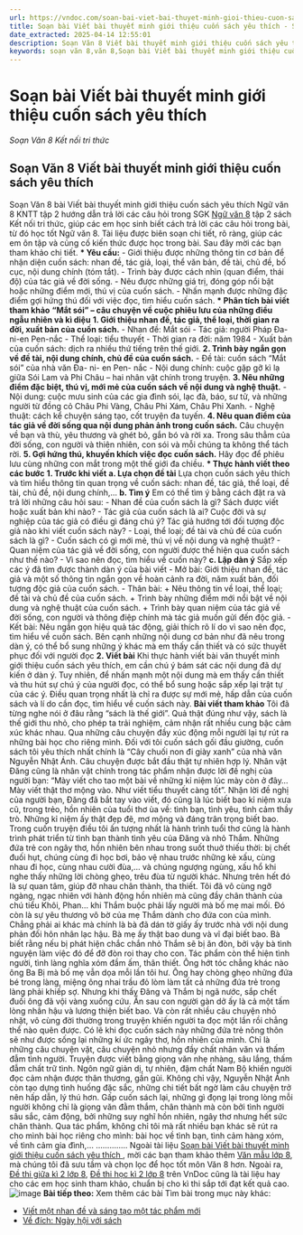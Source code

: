```yaml
---
url: https://vndoc.com/soan-bai-viet-bai-thuyet-minh-gioi-thieu-cuon-sach-yeu-thich-317863
title: Soạn bài Viết bài thuyết minh giới thiệu cuốn sách yêu thích - Soạn Văn 8 Kết nối tri thức - VnDoc.com
date_extracted: 2025-04-14 12:55:01
description: Soạn Văn 8 Viết bài thuyết minh giới thiệu cuốn sách yêu thích Kết nối tri thức là bài soạn bài mẫu thuộc chương trình Ngữ văn lớp 8 KNTT học kì 2. Mời các bạn cùng tham khảo bài soạn để chuẩn bị cho bài học sắp tới của mình.
keywords: soạn văn 8,văn 8,Soạn bài Viết bài thuyết minh giới thiệu cuốn sách yêu thích,ngữ văn 8,soan van 8,soạn văn lớp 8,giải văn 8,soạn văn 8 tập 2,soạn văn 8 Viết bài thuyết minh giới thiệu cuốn sách yêu thích Kết nối tri thức,soạn văn 8 kết nối tri thức,văn 8 kntt,ngữ văn 8 kết nối tri thức,Soạn bài Viết bài thuyết minh giới thiệu cuốn sách yêu thích Kết nối tri thức tập 2,soạn văn 8 kntt,văn 8 kết nối tri thức
---
```


# Soạn bài Viết bài thuyết minh giới thiệu cuốn sách yêu thích
 _Soạn Văn 8 Kết nối tri thức_
## **Soạn Văn 8 Viết bài thuyết minh giới thiệu cuốn sách yêu thích**
Soạn Văn 8 bài Viết bài thuyết minh giới thiệu cuốn  sách yêu thích Ngữ văn 8 KNTT tập 2 hướng dẫn trả lời các câu hỏi trong SGK [Ngữ văn 8](<https://vndoc.com/ngu-van-8-ket-noi-tri-thuc>) tập 2 sách Kết nối tri thức, giúp các em học sinh biết cách trả lời các câu hỏi trong bài, từ đó học tốt Ngữ văn 8. Tài liệu được biên soạn chi tiết, rõ ràng, giúp các em ôn tập và củng cố kiến thức được học trong bài. Sau đây mời các bạn tham khảo chi tiết.
**\* Yêu cầu:**
\- Giới thiệu được những thông tin cơ bản để nhận diện cuốn sách: nhan đề, tác giả, loại, thể văn bản, đề tài, chủ đề, bố cục, nội dung chính \(tóm tắt\).
\- Trình bày được cách nhìn \(quan điểm, thái độ\) của tác giả về đời sống.
\- Nêu được những giá trị, đóng góp nổi bật hoặc những điểm mới, thú vị của cuốn sách.
\- Nhấn mạnh được những đặc điểm gợi hứng thú đối với việc đọc, tìm hiểu cuốn sách.
**\* Phân tích bài viết tham khảo**
**“Mắt sói” – câu chuyện về cuộc phiêu lưu của những điều ngẫu nhiên và kì diệu**
**1\. Giới thiệu nhan đề, tác giả, thể loại, thời gian ra đời, xuất bản của cuốn sách.**
\- Nhan đề: Mắt sói
\- Tác giả: người Pháp Đa-ni-en Pen-nắc
\- Thể loại: tiểu thuyết
\- Thời gian ra đời: năm 1984
\- Xuất bản của cuốn sách: dịch ra nhiều thứ tiếng trên thế giới.
**2\. Trình bày ngắn gọn về đề tài, nội dung chính, chủ đề của cuốn sách.**
\- Đề tài: cuốn sách “Mắt sói” của nhà văn Đa- ni- en Pen- nắc
\- Nội dung chính: cuộc gặp gỡ kì lạ giữa Sói Lam và Phi Châu – hai nhân vật chính trong truyện.
**3\. Nêu những điểm đặc biệt, thú vị, mới mẻ của cuốn sách về nội dung và nghệ thuật.**
\- Nội dung: cuộc mưu sinh của các gia đình sói, lạc đà, báo, sư tử, và những người từ đồng cỏ Châu Phi Vàng, Châu Phi Xám, Châu Phi Xanh.
\- Nghệ thuật: cách kể chuyện sáng tạo, cốt truyện đa tuyến.
**4\. Nêu quan điểm của tác giả về đời sống qua nội dung phản ảnh trong cuốn sách.**
Câu chuyện về bạn và thù, yêu thương và ghét bỏ, gắn bó và rời xa. Trong sâu thẳm của đời sống, con người và thiên nhiên, con sói và mỗi chúng ta không thể tách rời.
**5\. Gợi hứng thú, khuyến khích việc đọc cuốn sách.**
Hãy đọc để phiêu lưu cùng những con mắt trong một thế giới đa chiều.
**\* Thực hành viết theo các bước**
**1\. Trước khi viết**
**a. Lựa chọn đề tài**
Lựa chọn cuốn sách yêu thích và tìm hiểu thông tin quan trọng về cuốn sách: nhan đề, tác giả, thể loại, đề tài, chủ đề, nội dung chính,...
**b. Tìm ý**
Em có thể tìm ý bằng cách đặt ra và trả lời những câu hỏi sau:
\- Nhan đề của cuốn  sách là gì?  Sách được viết hoặc xuất bản khi nào?
\- Tác giả của cuốn sách là ai? Cuộc đời và sự nghiệp của tác giả có điều gì đáng chú ý? Tác giả hướng tới đối tượng độc giả nào khi viết cuốn sách này?
\- Loại, thể loại; đề tài và chủ đề của cuốn sách là gì?
\- Cuốn sách có gì mới mẻ, thú vị về nội dung và nghệ thuật?
\- Quan niệm của tác giả về đời sống, con người được thể hiện qua cuốn sách như thế nào?
\- Vì sao nên đọc, tìm hiểu về cuốn này?
**c. Lập dàn ý**
Sắp xếp các ý đã tìm được thành dàn ý của bài viết
\- Mở bài: Giới thiệu nhan đề, tác giả và một số thông tin ngắn gọn về hoàn cảnh ra đời, năm xuất bản, đối tượng độc giả của cuốn sách.
\- Thân bài:
\+ Nêu thông tin về loại, thể loại; đề tài và chủ đề của cuốn sách.
\+ Trình bày những điểm mới nổi bật về nội dung và nghệ thuật của cuốn sách.
\+ Trình bày quan niệm của tác giả về đời sống, con người và thông điệp chính mà tác giả muốn gửi đến độc giả.
\- Kết bài: Nêu ngắn gọn hiệu quả tác động, giải thích rõ lí do vì sao nên đọc, tìm hiểu về cuốn sách.
Bên cạnh những nội dung cơ bản như đã nêu trong dàn ý, có thể bổ sung những ý khác mà em thấy cần thiết và có sức thuyết phục đối với người đọc
**2\. Viết bài**
Khi thực hành viết bài văn thuyết minh giới thiệu cuốn sách yêu thích, em cần chú ý bám sát các nội dung đã dự kiến ở dàn ý. Tuy nhiên, để nhấn mạnh một nội dung mà em thấy cần thiết và thu hút sự chú ý của người đọc, có thể bổ sung hoặc sắp xếp lại trật tự của các ý. Điều quan trọng nhất là chỉ ra được sự mới mẻ, hấp dẫn của cuốn sách và lí do cần đọc, tìm hiểu về cuốn sách này.
**Bài viết tham khảo**
Tôi đã từng nghe nói ở đâu rằng “sách là thế giới”. Quả thật đúng như vậy, sách là thế giới thu nhỏ, cho phép ta trải nghiệm, cảm nhận rất nhiều cung bậc cảm xúc khác nhau. Qua những câu chuyện đầy xúc động mỗi người lại tự rút ra những bài học cho riêng mình. Đối với tôi cuốn sách gối đầu giường, cuốn sách tôi yêu thích nhất chính là “Cây chuối non đi giày xanh” của nhà văn Nguyễn Nhật Ánh.
Câu chuyện được bắt đầu thật tự nhiên hợp lý. Nhân vật Đăng cũng là nhân vật chính trong tác phẩm nhận được lời đề nghị của người bạn: “Mày viết cho tao một bài về những kỉ niệm lúc mày còn ở đây… Mày viết thật thơ mộng vào. Như viết tiểu thuyết càng tốt”. Nhận lời đề nghị của người bạn, Đăng đã bắt tay vào viết, đó cũng là lúc biết bao kỉ niệm xưa cũ, trong trẻo, hồn nhiên của tuổi thơ ùa về: tình bạn, tình yêu, tình cảm thầy trò. Những kỉ niệm ấy thật đẹp đẽ, mơ mộng và đáng trân trọng biết bao. Trong cuốn truyện điều tôi ấn tượng nhất là hành trình tuổi thơ cũng là hành trình phát triển từ tình bạn thành tình yêu của Đăng và nhỏ Thắm. Những đứa trẻ con ngây thơ, hồn nhiên bên nhau trong suốt thuở thiếu thời: bị chết đuối hụt, chúng cùng đi học bơi, bảo vệ nhau trước những kẻ xấu, cùng nhau đi học, cùng nhau cười đùa,… và chúng ngượng ngùng, xấu hổ khi nghe thấy những lời chòng ghẹo, trêu đùa từ người khác. Nhưng trên hết đó là sự quan tâm, giúp đỡ nhau chân thành, tha thiết. Tôi đã vô cùng ngỡ ngàng, ngạc nhiên với hành động hồn nhiên mà cũng đầy chân thành của chú tiểu Khôi, Phan… khi Thắm buộc phải lấy người mà bố mẹ mai mối. Đó còn là sự yêu thương vô bờ của mẹ Thắm dành cho đứa con của mình. Chẳng phải ai khác mà chính là bà đã dán tờ giấy ấy trước nhà với nội dung phản đối hôn nhân lạc hậu. Bà mẹ ấy thật bao dung và vĩ đại biết bao. Bà biết rằng nếu bị phát hiện chắc chắn nhỏ Thắm sẽ bị ăn đòn, bởi vậy bà tình nguyện làm việc đó để đỡ đòn roi thay cho con.
Tác phẩm còn thể hiện tình người, tình làng nghĩa xóm đầm ấm, thân thiết. Ông hớt tóc chẳng khác nào ông Ba Bị mà bố mẹ vẫn dọa mỗi lần tôi hư. Ông hay chòng ghẹo những đứa bé trong làng, miệng ông nhai trầu đỏ lòm làm tất cả những đứa trẻ trong làng phải khiếp sợ. Nhưng khi thấy Đăng và Thắm bị ngã nước, sắp chết đuối ông đã vội vàng xuống cứu. Ẩn sau con người gàn dở ấy là cả một tấm lòng nhân hậu và lương thiện biết bao. Và còn rất nhiều câu chuyện nhỏ nhặt, vô cùng đời thường trong truyện khiến người ta đọc một lần rồi chẳng thể nào quên được. Có lẽ khi đọc cuốn  sách này những đứa trẻ nông thôn sẽ như được sống lại những kí ức ngây thơ, hồn nhiên của mình. Chỉ là những câu chuyện vặt, câu chuyện nhỏ nhưng đầy chất nhân văn và thấm đẫm tình người. Truyện được viết bằng giọng văn nhẹ nhàng, sâu lắng, thấm đẫm chất trữ tình. Ngôn ngữ giản dị, tự nhiên, đậm chất Nam Bộ khiến người đọc cảm nhận được thân thương, gần gũi. Không chỉ vậy, Nguyễn Nhật Ánh còn tạo dựng tình huống đặc sắc, những chi tiết bất ngờ làm câu chuyện trở nên hấp dẫn, lý thú hơn.
Gấp cuốn sách lại, những gì đọng lại trong lòng mỗi người không chỉ là giọng văn đằm thắm, chân thành mà còn bởi tình người sâu sắc, cảm động, bởi những suy nghĩ hồn nhiên, ngây thơ nhưng hết sức chân thành. Qua tác phẩm, không chỉ tôi mà rất nhiều bạn khác sẽ rút ra cho mình bài học riêng cho mình: bài học về tình bạn, tình cảm hàng xóm, về tình cảm gia đình,…
..............
Ngoài tài liệu [Soạn bài Viết bài thuyết minh giới thiệu cuốn sách yêu thích ](<https://vndoc.com/soan-bai-viet-bai-thuyet-minh-gioi-thieu-cuon-sach-yeu-thich-317863>), mời các bạn tham khảo thêm [Văn mẫu lớp 8](<https://vndoc.com/van-mau-lop8>), mà chúng tôi đã sưu tầm và chọn lọc để học tốt môn Văn 8 hơn. Ngoài ra, [Đề thi giữa kì 2 lớp 8,](<https://vndoc.com/de-thi-giua-ki-2-lop8>) [Đề thi học kì 2 lớp 8](<https://vndoc.com/de-thi-hoc-ki-2-lop8>) trên VnDoc cũng là tài liệu hay cho các em học sinh tham khảo, chuẩn bị cho kì thi sắp tới đạt kết quả cao.
![image](https://i.vdoc.vn/data/image/2022/08/26/ban-tay.svg) **Bài tiếp theo:**
Xem thêm các bài Tìm bài trong mục này khác:
  * [Viết một nhan đề và sáng tạo một tác phẩm mới](</soan-bai-viet-mot-nhan-de-va-sang-tao-mot-tac-pham-moi-317871>)
  * [Về đích: Ngày hội với sách](</soan-bai-ve-dich-ngay-hoi-voi-sach-317876>)

